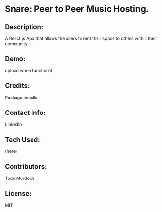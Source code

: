# Snare: Peer to Peer Music Hosting.   
## Description:  
A React.js App that allows the users to rent their space to others within their community. 

## Demo:  
upload when functional

## Credits:  
Package installs

## Contact Info:  
LinkedIn

## Tech Used:  
(here)

## Contributors:  
Todd Murdoch  

## License:  
MIT


